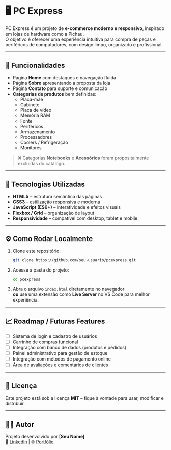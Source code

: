 # 🖥️ PC Express

PC Express é um projeto de **e-commerce moderno e responsivo**, inspirado em lojas de hardware como a Pichau.  
O objetivo é oferecer uma experiência intuitiva para compra de peças e periféricos de computadores, com design limpo, organizado e profissional.

---

## 📌 Funcionalidades

- Página **Home** com destaques e navegação fluida  
- Página **Sobre** apresentando a proposta da loja  
- Página **Contato** para suporte e comunicação  
- **Categorias de produtos** bem definidas:
  - Placa-mãe  
  - Gabinete  
  - Placa de vídeo  
  - Memória RAM  
  - Fonte  
  - Periféricos  
  - Armazenamento  
  - Processadores  
  - Coolers / Refrigeração  
  - Monitores  

> ❌ Categorias **Notebooks** e **Acessórios** foram propositalmente excluídas do catálogo.

---

## 🚀 Tecnologias Utilizadas

- **HTML5** – estrutura semântica das páginas  
- **CSS3** – estilização responsiva e moderna  
- **JavaScript (ES6+)** – interatividade e efeitos visuais  
- **Flexbox / Grid** – organização de layout  
- **Responsividade** – compatível com desktop, tablet e mobile  

---

## ⚙️ Como Rodar Localmente

1. Clone este repositório:
   ```bash
   git clone https://github.com/seu-usuario/pcexpress.git
   ```

2. Acesse a pasta do projeto:
   ```bash
   cd pcexpress
   ```

3. Abra o arquivo `index.html` diretamente no navegador  
   **ou** use uma extensão como **Live Server** no VS Code para melhor experiência.

---

## 📈 Roadmap / Futuras Features

- [ ] Sistema de login e cadastro de usuários  
- [ ] Carrinho de compras funcional  
- [ ] Integração com banco de dados (produtos e pedidos)  
- [ ] Painel administrativo para gestão de estoque  
- [ ] Integração com métodos de pagamento online  
- [ ] Área de avaliações e comentários de clientes  

---

## 📄 Licença

Este projeto está sob a licença **MIT** – fique à vontade para usar, modificar e distribuir.

---

## 👨‍💻 Autor

Projeto desenvolvido por **[Seu Nome]**  
💼 [LinkedIn](https://www.linkedin.com/) | 🌐 [Portfólio](https://github.com/seu-usuario)
